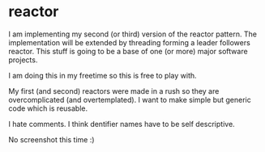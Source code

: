 reactor
=======

I am implementing my second (or third) version of the reactor pattern. The implementation will be extended by threading
forming a leader followers reactor. This stuff is going to be a base of one (or more) major software projects.

I am doing this in my freetime so this is free to play with.

My first (and second) reactors were made in a rush so they are overcomplicated (and overtemplated). I want to make simple but
generic code which is reusable.

I hate comments. I think dentifier names have to be self descriptive.

No screenshot this time :)
